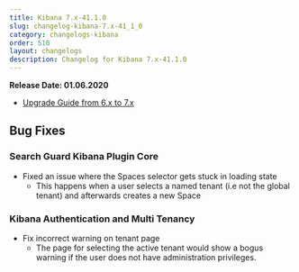 ```yaml
---
title: Kibana 7.x-41.1.0
slug: changelog-kibana-7.x-41_1_0
category: changelogs-kibana
order: 510
layout: changelogs
description: Changelog for Kibana 7.x-41.1.0	
---
```


<!--- Copyright 2020 floragunn GmbH -->

**Release Date: 01.06.2020**

* [Upgrade Guide from 6.x to 7.x](../_docs_installation/installation_upgrading_6_7.md)

## Bug Fixes

### Search Guard Kibana Plugin Core

* Fixed an issue where the Spaces selector gets stuck in loading state
  * This happens when a user selects a named tenant (i.e not the global tenant) and afterwards creates a new Space
<p />


### Kibana Authentication and Multi Tenancy

* Fix incorrect warning on tenant page
  * The page for selecting the active tenant would show a bogus warning if the user does not have administration privileges.
<p />